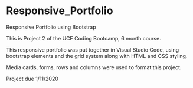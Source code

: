 # Responsive_Portfolio
Responsive Portfolio using Bootstrap

This is Project 2 of the UCF Coding Bootcamp, 6 month course.

This responsive portfolio was put together in Visual Studio Code, using bootstrap elements and the grid system along with HTML and CSS styling. 

Media cards, forms, rows and columns were used to format this project.



Project due 1/11/2020